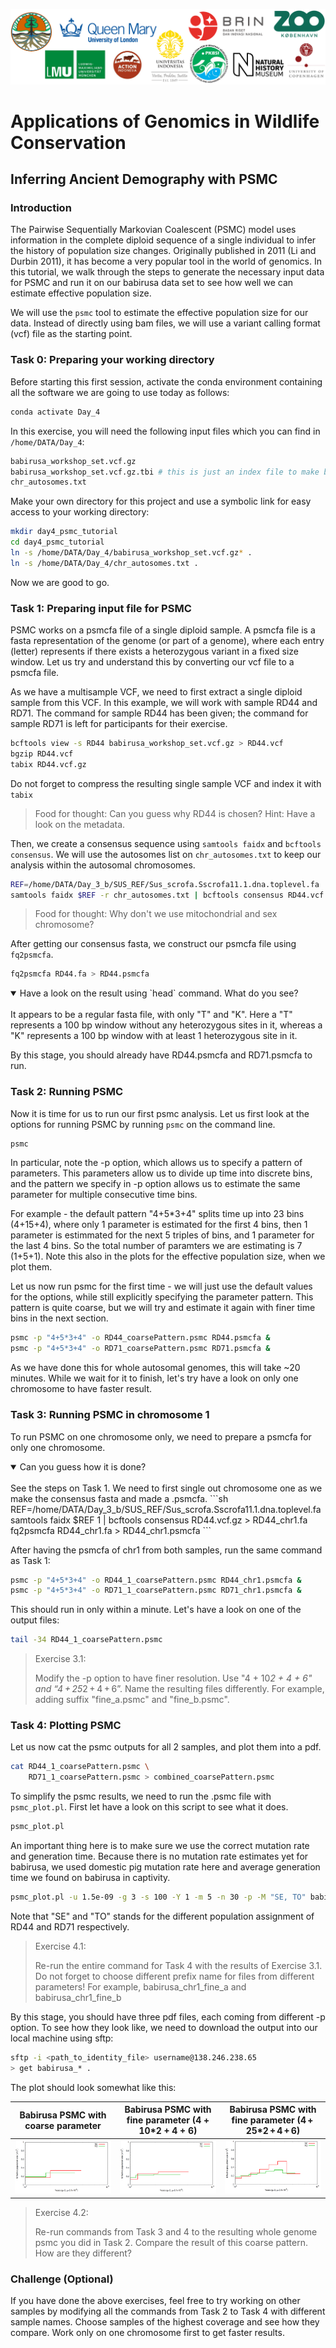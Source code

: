 ![Workshop-logo](../IM/LOGO_new.png)
# Applications of Genomics in Wildlife Conservation

<!---
[comment]: # please do not modify these first two lines of the .md file
[comment]: # use the same syntax to add pictures:
[comment]: # placeholder name within square brackets and ../IM/file_name.png within parentheses
--->

## Inferring Ancient Demography with PSMC

### Introduction

The Pairwise Sequentially Markovian Coalescent (PSMC) model uses information in the complete diploid sequence of a single individual to infer the history of population size changes. Originally published in 2011 (Li and Durbin 2011), it has become a very popular tool in the world of genomics. In this tutorial, we walk through the steps to generate the necessary input data for PSMC and run it on our babirusa data set to see how well we can estimate effective population size. 

We will use the `psmc` tool to estimate the effective population size for our data. Instead of directly using bam files, we will use a variant calling format (vcf) file as the starting point. 

### Task 0: Preparing your working directory

Before starting this first session, activate the conda environment containing all the software we are going to use today as follows:

```sh
conda activate Day_4
```

In this exercise, you will need the following input files which you can find in `/home/DATA/Day_4`:
```sh
babirusa_workshop_set.vcf.gz
babirusa_workshop_set.vcf.gz.tbi # this is just an index file to make bcftools works easily
chr_autosomes.txt
```

Make your own directory for this project and use a symbolic link for easy access to your working directory:
```sh
mkdir day4_psmc_tutorial
cd day4_psmc_tutorial
ln -s /home/DATA/Day_4/babirusa_workshop_set.vcf.gz* .
ln -s /home/DATA/Day_4/chr_autosomes.txt .
```

Now we are good to go.

### Task 1: Preparing input file for PSMC

PSMC works on a psmcfa file of a single diploid sample. A psmcfa file is a fasta representation of the genome (or part of a genome), where each entry (letter) represents if there exists a heterozygous variant in a fixed size window. Let us try and understand this by converting our vcf file to a psmcfa file. 

As we have a multisample VCF, we need to first extract a single diploid sample from this VCF. In this example, we will work with sample RD44 and RD71. The command for sample RD44 has been given; the command for sample RD71 is left for participants for their exercise.
```sh
bcftools view -s RD44 babirusa_workshop_set.vcf.gz > RD44.vcf
bgzip RD44.vcf
tabix RD44.vcf.gz
```
Do not forget to compress the resulting single sample VCF and index it with `tabix`

> Food for thought: Can you guess why RD44 is chosen? Hint: Have a look on the metadata.

Then, we create a consensus sequence using `samtools faidx` and `bcftools consensus`. We will use the autosomes list on `chr_autosomes.txt` to keep our analysis within the autosomal chromosomes.
```sh
REF=/home/DATA/Day_3_b/SUS_REF/Sus_scrofa.Sscrofa11.1.dna.toplevel.fa
samtools faidx $REF -r chr_autosomes.txt | bcftools consensus RD44.vcf.gz > RD44.fa
```

> Food for thought: Why don't we use mitochondrial and sex chromosome?

After getting our consensus fasta, we construct our psmcfa file using `fq2psmcfa`.
```sh
fq2psmcfa RD44.fa > RD44.psmcfa
```

<details open>
<summary>Have a look on the result using `head` command. What do you see?</summary>
<br>
It appears to be a regular fasta file, with only "T" and "K". Here a "T" represents a 100 bp window without any heterozygous sites in it, whereas a "K" represents a 100 bp window with at least 1 heterozygous site in it.
</details>

By this stage, you should already have RD44.psmcfa and RD71.psmcfa to run.

### Task 2: Running PSMC

Now it is time for us to run our first psmc analysis. Let us first look at the options for running PSMC by running `psmc` on the command line.

```sh
psmc
```

In particular, note the -p option, which allows us to specify a pattern of parameters. This parameters allow us to divide up time into discrete bins, and the pattern we specify in -p option allows us to estimate the same parameter for multiple consecutive time bins. 

For example - the default pattern "4+5*3+4" splits time up into 23 bins (4+15+4), where only 1 parameter is estimated for the first 4 bins, then 1 parameter is estimmated for the next 5 triples of bins, and 1 parameter for the last 4 bins. So the total number of paramters we are estimating is 7 (1+5+1). Note this also in the plots for the effective population size, when we plot them.

Let us now run psmc for the first time - we will just use the default values for the options, while still explicitly specifying the parameter pattern. This pattern is quite coarse, but we will try and estimate it again with finer time bins in the next section.

```sh
psmc -p "4+5*3+4" -o RD44_coarsePattern.psmc RD44.psmcfa &
psmc -p "4+5*3+4" -o RD71_coarsePattern.psmc RD71.psmcfa &
```

As we have done this for whole autosomal genomes, this will take ~20 minutes. While we wait for it to finish, let's try have a look on only one chromosome to have faster result.

### Task 3: Running PSMC in chromosome 1

To run PSMC on one chromosome only, we need to prepare a psmcfa for only one chromosome.

<details open>
<summary>Can you guess how it is done?</summary>
<br>
  See the steps on Task 1. We need to first single out chromosome one as we make the consensus fasta and made a .psmcfa.
  ```sh
  REF=/home/DATA/Day_3_b/SUS_REF/Sus_scrofa.Sscrofa11.1.dna.toplevel.fa
  samtools faidx $REF 1 | bcftools consensus RD44.vcf.gz > RD44_chr1.fa
  fq2psmcfa RD44_chr1.fa > RD44_chr1.psmcfa
  ```
</details>

After having the psmcfa of chr1 from both samples, run the same command as Task 1:
```sh
psmc -p "4+5*3+4" -o RD44_1_coarsePattern.psmc RD44_chr1.psmcfa &
psmc -p "4+5*3+4" -o RD71_1_coarsePattern.psmc RD71_chr1.psmcfa &
```

This should run in only within a minute. Let's have a look on one of the output files:
```sh
tail -34 RD44_1_coarsePattern.psmc
```

> Exercise 3.1:
>
> Modify the -p option to have finer resolution. Use "4 + 10*2 + 4 + 6" and “4 + 25*2 + 4 + 6”.
> Name the resulting files differently. For example, adding suffix "fine_a.psmc" and "fine_b.psmc".

### Task 4: Plotting PSMC

Let us now cat the psmc outputs for all 2 samples, and plot them into a pdf.
```sh
cat RD44_1_coarsePattern.psmc \
    RD71_1_coarsePattern.psmc > combined_coarsePattern.psmc 
```

To simplify the psmc results, we need to run the .psmc file with `psmc_plot.pl`. First let have a look on this script to see what it does.
```sh
psmc_plot.pl
```

An important thing here is to make sure we use the correct mutation rate and generation time. Because there is no mutation rate estimates yet for babirusa, we used domestic pig mutation rate here and average generation time we found on babirusa in captivity.
```sh
psmc_plot.pl -u 1.5e-09 -g 3 -s 100 -Y 1 -m 5 -n 30 -p -M "SE, TO" babirusa_chr1_coarse combined_coarsePattern.psmc 
```
Note that "SE" and "TO" stands for the different population assignment of RD44 and RD71 respectively.

> Exercise 4.1:
>
> Re-run the entire command for Task 4 with the results of Exercise 3.1.
> Do not forget to choose different prefix name for files from different parameters!
> For example, babirusa_chr1_fine_a and babirusa_chr1_fine_b

By this stage, you should have three pdf files, each coming from different -p option. To see how they look like, we need to download the output into our local machine using sftp:
```sh
sftp -i <path_to_identity_file> username@138.246.238.65
> get babirusa_* .
```

The plot should look somewhat like this:

Babirusa PSMC with coarse parameter           |  Babirusa PSMC with fine parameter (4 + 10*2 + 4 + 6)                | Babirusa PSMC with fine parameter (4 + 25*2 + 4 + 6)
:--------------------------------------------:|:---------------------------------------------------:|:---------------------------------:|
![RD44 and RD71 run with coarse parameter](../IM/babirusa_chr1_coarse.png)  |  ![RD44 and RD71 run with the first fine parameter](../IM/babirusa_chr1_fine_a.png) | ![RD44 and RD71 run with the second fine parameter](../IM/babirusa_chr1_fine_b.png)

> Exercise 4.2:
>
> Re-run commands from Task 3 and 4 to the resulting whole genome psmc you did in Task 2. Compare the result of this coarse pattern. How are they different?

### Challenge (Optional)

If you have done the above exercises, feel free to try working on other samples by modifying all the commands from Task 2 to Task 4 with different sample names. Choose samples of the highest coverage and see how they compare. Work only on one chromosome first to get faster results.
